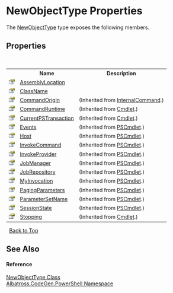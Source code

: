 # NewObjectType Properties
 

The <a href="64D0C3D1.md">NewObjectType</a> type exposes the following members.


## Properties
&nbsp;<table><tr><th></th><th>Name</th><th>Description</th></tr><tr><td>![Public property](media/pubproperty.gif "Public property")</td><td><a href="FF7B0AFF.md">AssemblyLocation</a></td><td /></tr><tr><td>![Public property](media/pubproperty.gif "Public property")</td><td><a href="7D4FD396.md">ClassName</a></td><td /></tr><tr><td>![Public property](media/pubproperty.gif "Public property")</td><td><a href="http://msdn2.microsoft.com/en-us/library/dd128179" target="_blank">CommandOrigin</a></td><td> (Inherited from <a href="http://msdn2.microsoft.com/en-us/library/ms582793" target="_blank">InternalCommand</a>.)</td></tr><tr><td>![Public property](media/pubproperty.gif "Public property")</td><td><a href="http://msdn2.microsoft.com/en-us/library/ms581056" target="_blank">CommandRuntime</a></td><td> (Inherited from <a href="http://msdn2.microsoft.com/en-us/library/ms582518" target="_blank">Cmdlet</a>.)</td></tr><tr><td>![Public property](media/pubproperty.gif "Public property")</td><td><a href="http://msdn2.microsoft.com/en-us/library/dd128144" target="_blank">CurrentPSTransaction</a></td><td> (Inherited from <a href="http://msdn2.microsoft.com/en-us/library/ms582518" target="_blank">Cmdlet</a>.)</td></tr><tr><td>![Public property](media/pubproperty.gif "Public property")</td><td><a href="http://msdn2.microsoft.com/en-us/library/dd128219" target="_blank">Events</a></td><td> (Inherited from <a href="http://msdn2.microsoft.com/en-us/library/ms551396" target="_blank">PSCmdlet</a>.)</td></tr><tr><td>![Public property](media/pubproperty.gif "Public property")</td><td><a href="http://msdn2.microsoft.com/en-us/library/ms581309" target="_blank">Host</a></td><td> (Inherited from <a href="http://msdn2.microsoft.com/en-us/library/ms551396" target="_blank">PSCmdlet</a>.)</td></tr><tr><td>![Public property](media/pubproperty.gif "Public property")</td><td><a href="http://msdn2.microsoft.com/en-us/library/ms581310" target="_blank">InvokeCommand</a></td><td> (Inherited from <a href="http://msdn2.microsoft.com/en-us/library/ms551396" target="_blank">PSCmdlet</a>.)</td></tr><tr><td>![Public property](media/pubproperty.gif "Public property")</td><td><a href="http://msdn2.microsoft.com/en-us/library/ms581311" target="_blank">InvokeProvider</a></td><td> (Inherited from <a href="http://msdn2.microsoft.com/en-us/library/ms551396" target="_blank">PSCmdlet</a>.)</td></tr><tr><td>![Public property](media/pubproperty.gif "Public property")</td><td><a href="http://msdn2.microsoft.com/en-us/library/hh485055" target="_blank">JobManager</a></td><td> (Inherited from <a href="http://msdn2.microsoft.com/en-us/library/ms551396" target="_blank">PSCmdlet</a>.)</td></tr><tr><td>![Public property](media/pubproperty.gif "Public property")</td><td><a href="http://msdn2.microsoft.com/en-us/library/dd128220" target="_blank">JobRepository</a></td><td> (Inherited from <a href="http://msdn2.microsoft.com/en-us/library/ms551396" target="_blank">PSCmdlet</a>.)</td></tr><tr><td>![Public property](media/pubproperty.gif "Public property")</td><td><a href="http://msdn2.microsoft.com/en-us/library/ms581312" target="_blank">MyInvocation</a></td><td> (Inherited from <a href="http://msdn2.microsoft.com/en-us/library/ms551396" target="_blank">PSCmdlet</a>.)</td></tr><tr><td>![Public property](media/pubproperty.gif "Public property")</td><td><a href="http://msdn2.microsoft.com/en-us/library/hh485057" target="_blank">PagingParameters</a></td><td> (Inherited from <a href="http://msdn2.microsoft.com/en-us/library/ms551396" target="_blank">PSCmdlet</a>.)</td></tr><tr><td>![Public property](media/pubproperty.gif "Public property")</td><td><a href="http://msdn2.microsoft.com/en-us/library/ms581313" target="_blank">ParameterSetName</a></td><td> (Inherited from <a href="http://msdn2.microsoft.com/en-us/library/ms551396" target="_blank">PSCmdlet</a>.)</td></tr><tr><td>![Public property](media/pubproperty.gif "Public property")</td><td><a href="http://msdn2.microsoft.com/en-us/library/ms581314" target="_blank">SessionState</a></td><td> (Inherited from <a href="http://msdn2.microsoft.com/en-us/library/ms551396" target="_blank">PSCmdlet</a>.)</td></tr><tr><td>![Public property](media/pubproperty.gif "Public property")</td><td><a href="http://msdn2.microsoft.com/en-us/library/ms581057" target="_blank">Stopping</a></td><td> (Inherited from <a href="http://msdn2.microsoft.com/en-us/library/ms582518" target="_blank">Cmdlet</a>.)</td></tr></table>&nbsp;
<a href="#newobjecttype-properties">Back to Top</a>

## See Also


#### Reference
<a href="64D0C3D1.md">NewObjectType Class</a><br /><a href="73820E42.md">Albatross.CodeGen.PowerShell Namespace</a><br />